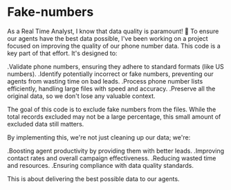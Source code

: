 # Fake-numbers

As a Real Time Analyst, I know that data quality is paramount! 🎯 To ensure our agents have the best data possible, I've been working on a project focused on improving the quality of our phone number data. This code is a key part of that effort. It's designed to:

.Validate phone numbers, ensuring they adhere to standard formats (like US numbers).
.Identify potentially incorrect or fake numbers, preventing our agents from wasting time on bad leads.
.Process phone number lists efficiently, handling large files with speed and accuracy.
.Preserve all the original data, so we don't lose any valuable context.

The goal of this code is to exclude fake numbers from the files. While the total records excluded may not be a large percentage, this small amount of excluded data still matters.

By implementing this, we're not just cleaning up our data; we're:

.Boosting agent productivity by providing them with better leads.
.Improving contact rates and overall campaign effectiveness.
.Reducing wasted time and resources.
.Ensuring compliance with data quality standards.

This is about delivering the best possible data to our agents. 
